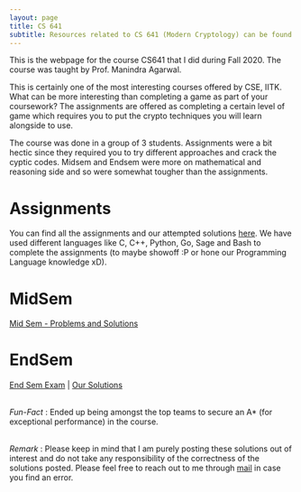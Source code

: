 ```yaml
---
layout: page
title: CS 641
subtitle: Resources related to CS 641 (Modern Cryptology) can be found here
---
```


This is the webpage for the course CS641 that I did during Fall 2020. The course was taught by Prof. Manindra Agarwal.   

This is certainly one of the most interesting courses offered by CSE, IITK. What can be more interesting than completing a game as part of your coursework? The assignments are offered as completing a certain level of game which requires you to put the crypto techniques you will learn alongside to use. 

The course was done in a group of 3 students. Assignments were a bit hectic since they required you to try different approaches and crack the cyptic codes. Midsem and Endsem were more on mathematical and reasoning side and so were somewhat tougher than the assignments.

# Assignments 

You can find all the assignments and our attempted solutions [here](https://github.com/yatharth0610/CS641). We have used different languages like C, C++, Python, Go, Sage and Bash to complete the assignments (to maybe showoff :P or hone our Programming Language knowledge xD).

# MidSem 

[Mid Sem - Problems and Solutions](/blog/iitk-resources/cs-641/Midsem/PolkaDots.pdf)

# EndSem

[End Sem Exam](/blog/iitk-resources/cs-641/Endsem/CS641-EndSem-Questions.pdf) | [Our Solutions](/blog/iitk-resources/cs-641/Endsem/PolkaDots.pdf)

\
_Fun-Fact_ : Ended up being amongst the top teams to secure an A* (for exceptional performance) in the course. 

\
_Remark_ : Please keep in mind that I am purely posting these solutions out of interest and do not take any responsibility of the correctness of the solutions posted. Please feel free to reach out to me through [mail](ygoswami@iitk.ac.in) in case you find an error.

